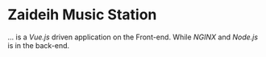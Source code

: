 # Zaideih Music Station

... is a *Vue.js* driven application on the Front-end. While *NGINX* and *Node.js* is in the back-end.
